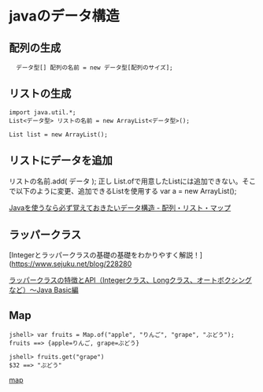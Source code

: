# javaのデータ構造

## 配列の生成
```
  データ型[] 配列の名前 = new データ型[配列のサイズ];
```

## リストの生成
```
import java.util.*;
List<データ型> リストの名前 = new ArrayList<データ型>();

List list = new ArrayList();

```

## リストにデータを追加

リストの名前.add( データ );
正し List.ofで用意したListには追加できない。そこで以下のように変更、追加できるListを使用する
var a = new ArrayList<String>();

[Javaを使うなら必ず覚えておきたいデータ構造 - 配列・リスト・マップ](https://nattou-curry-2.hatenadiary.org/entry/20090726/1248600833)

## ラッパークラス
[Integerとラッパークラスの基礎の基礎をわかりやすく解説！](https://www.sejuku.net/blog/228280

[ ラッパークラスの特徴とAPI（Integerクラス、Longクラス、オートボクシングなど）～Java Basic編](https://qiita.com/KenyaSaitoh/items/fff28b132c7e1048ca97_)

## Map

```
jshell> var fruits = Map.of("apple", "りんご", "grape", "ぶどう");
fruits ==> {apple=りんご, grape=ぶどう}

jshell> fruits.get("grape")
$32 ==> "ぶどう"

```
[map](https://camp.trainocate.co.jp/magazine/java-map/)
